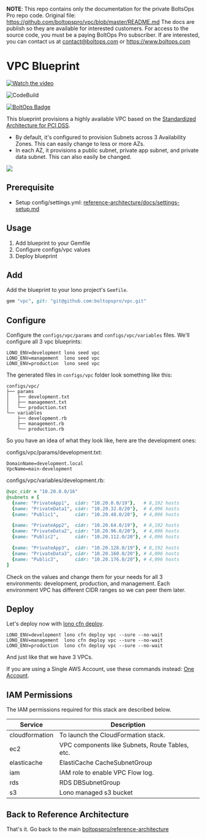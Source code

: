 <!-- note marker start -->
**NOTE**: This repo contains only the documentation for the private BoltsOps Pro repo code.
Original file: https://github.com/boltopspro/vpc/blob/master/README.md
The docs are publish so they are available for interested customers.
For access to the source code, you must be a paying BoltOps Pro subscriber.
If are interested, you can contact us at contact@boltops.com or https://www.boltops.com

<!-- note marker end -->

# VPC Blueprint

[![Watch the video](https://img.boltops.com/boltopspro/video-preview/multiple/vpc.png)](https://www.youtube.com/watch?v=--PX08gdst8)

![CodeBuild](https://codebuild.us-west-2.amazonaws.com/badges?uuid=eyJlbmNyeXB0ZWREYXRhIjoiaDByaE9HZEgrRFgxcHZhNXJIWnFpKzNwOHJJejRVVk9VVU00aW1XRFJtYzdhV0Z0L1hrTUp3cmdCTVpNWU5HL0daZTdPci9kem9mRE1XV3AvR3JCd1BVPSIsIml2UGFyYW1ldGVyU3BlYyI6IlBub2FjaVdMLzQ2dmVEOSsiLCJtYXRlcmlhbFNldFNlcmlhbCI6MX0%3D&branch=master)

[![BoltOps Badge](https://img.boltops.com/boltops/badges/boltops-badge.png)](https://www.boltops.com)

This blueprint provisions a highly available VPC based on the [Standardized Architecture for PCI DSS](https://docs.aws.amazon.com/quickstart/latest/compliance-pci/overview.html).

* By default, it's configured to provision Subnets across 3 Availability Zones. This can easily change to less or more AZs.
* In each AZ, it provisions a public subnet, private app subnet, and private data subnet. This can also easily be changed.

![](https://www.boltops.com/assets/faq/boltops-example-architecture-0a6fec7422d2caa0029c7fdfe3f8a62b3518591bf1a94e7b38849d46cd720daa.png)

## Prerequisite

* Setup config/settings.yml: [reference-architecture/docs/settings-setup.md](https://github.com/boltopspro-docs/reference-architecture/blob/master/docs/settings-setup.md)

## Usage

1. Add blueprint to your Gemfile
2. Configure configs/vpc values
3. Deploy blueprint

## Add

Add the blueprint to your lono project's `Gemfile`.

```ruby
gem "vpc", git: "git@github.com:boltopspro/vpc.git"
```

## Configure

Configure the `configs/vpc/params` and `configs/vpc/variables` files. We'll configure all 3 vpc blueprints:

    LONO_ENV=development lono seed vpc
    LONO_ENV=management  lono seed vpc
    LONO_ENV=production  lono seed vpc

The generated files in `configs/vpc` folder look something like this:

    configs/vpc/
    ├── params
    │   ├── development.txt
    │   ├── management.txt
    │   └── production.txt
    └── variables
        ├── development.rb
        ├── management.rb
        └── production.rb

So you have an idea of what they look like, here are the development ones:

configs/vpc/params/development.txt:

    DomainName=development.local
    VpcName=main-development

configs/vpc/variables/development.rb:

```ruby
@vpc_cidr = "10.20.0.0/16"
@subnets = [
  {name: "PrivateApp1",  cidr: "10.20.0.0/19"},   # 8,192 hosts
  {name: "PrivateData1", cidr: "10.20.32.0/20"},  # 4,096 hosts
  {name: "Public1",      cidr: "10.20.48.0/20"},  # 4,096 hosts

  {name: "PrivateApp2",  cidr: "10.20.64.0/19"},  # 8,192 hosts
  {name: "PrivateData2", cidr: "10.20.96.0/20"},  # 4,096 hosts
  {name: "Public2",      cidr: "10.20.112.0/20"}, # 4,096 hosts

  {name: "PrivateApp3",  cidr: "10.20.128.0/19"}, # 8,192 hosts
  {name: "PrivateData3", cidr: "10.20.160.0/20"}, # 4,096 hosts
  {name: "Public3",      cidr: "10.20.176.0/20"}, # 4,096 hosts
]
```

Check on the values and change them for your needs for all 3 environments: development, production, and management. Each environment VPC has different CIDR ranges so we can peer them later.

## Deploy

Let's deploy now with [lono cfn deploy](https://lono.cloud/reference/lono-cfn-deploy/).

    LONO_ENV=development lono cfn deploy vpc --sure --no-wait
    LONO_ENV=management  lono cfn deploy vpc --sure --no-wait
    LONO_ENV=production  lono cfn deploy vpc --sure --no-wait

And just like that we have 3 VPCs.

If you are using a Single AWS Account, use these commands instead: [One Account](docs/one-account.md).

## IAM Permissions

The IAM permissions required for this stack are described below.

Service | Description
--- | ---
cloudformation | To launch the CloudFormation stack.
ec2 | VPC components like Subnets, Route Tables, etc.
elasticache | ElastiCache CacheSubnetGroup
iam | IAM role to enable VPC Flow log.
rds | RDS DBSubnetGroup
s3 | Lono managed s3 bucket

## Back to Reference Architecture

That's it. Go back to the main [boltopspro/reference-architecture](https://github.com/boltopspro-docs/reference-architecture/blob/master/README.md)
